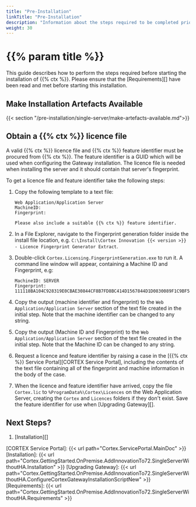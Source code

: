 ```yaml
---
title: "Pre-Installation"
linkTitle: "Pre-Installation"
description: "Information about the steps required to be completed prior to starting the installation."
weight: 30
---
```


# {{% param title %}}

This guide describes how to perform the steps required before starting the installation of {{% ctx %}}. Please ensure that the [Requirements][] have been read and met before starting this installation.

## Make Installation Artefacts Available

{{< section "/pre-installation/single-server/make-artefacts-available.md">}}

## Obtain a {{% ctx %}} licence file

A valid {{% ctx %}} licence file and {{% ctx %}} feature identifier must be procured from {{% ctx %}}. The feature identifier is a GUID which will be used when configuring the Gateway installation. The licence file is needed when installing the server and it should contain that server's fingerprint.

To get a licence file and feature identifier take the following steps:

1. Copy the following template to a text file:
 
    ```text
    Web Application/Application Server
    MachineID: 
    Fingerprint: 

    Please also include a suitable {{% ctx %}} feature identifier.
    ```

1. In a File Explorer, navigate to the Fingerprint generation folder inside the install file location, e.g. `C:\Install\Cortex Innovation {{< version >}} - Licence Fingerprint Generator Extract`.
1. Double-click `Cortex.Licensing.FingerprintGeneration.exe` to run it. A command line window will appear, containing a Machine ID and Fingerprint, e.g:

    ```text
    MachineID: SERVER
    Fingerprint: 111118BA104C928319E0CBAE30844CF8B7FD8BC414D1567844D1D0830089F1C9BF5C6
    ```

1. Copy the output (machine identifier and fingerprint) to the `Web Application/Application Server` section of the text file created in the initial step. Note that the machine identifier can be changed to any string.
1. Copy the output (Machine ID and Fingerprint) to the `Web Application/Application Server` section of the text file created in the initial step. Note that the Machine ID can be changed to any string.
1. Request a licence and feature identifier by raising a case in the [{{% ctx %}} Service Portal][CORTEX Service Portal], including the contents of the text file containing all of the fingerprint and machine information in the body of the case.
1. When the licence and feature identifier have arrived, copy the file `Cortex.lic` to `%ProgramData%\Cortex\Licences` on the Web Application Server, creating the `Cortex` and `Licences` folders if they don't exist. Save the feature identifier for use when [Upgrading Gateway][].

## Next Steps?

1. [Installation][]

[CORTEX Service Portal]: {{< url path="Cortex.ServicePortal.MainDoc" >}}
[Installation]: {{< url path="Cortex.GettingStarted.OnPremise.AddInnovationTo72.SingleServerWithoutHA.Installation" >}}
[Upgrading Gateway]: {{< url path="Cortex.GettingStarted.OnPremise.AddInnovationTo72.SingleServerWithoutHA.ConfigureCortexGatewayInstallationScriptNew" >}}
[Requirements]: {{< url path="Cortex.GettingStarted.OnPremise.AddInnovationTo72.SingleServerWithoutHA.Requirements" >}}
